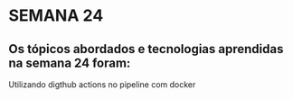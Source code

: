 # SEMANA 24

## Os tópicos abordados e tecnologias aprendidas na semana 24 foram:

Utilizando digthub actions no pipeline com docker
